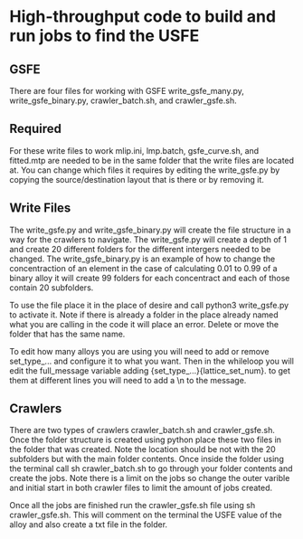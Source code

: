 # High-throughput code to build and run jobs to find the USFE

## GSFE
There are four files for working with GSFE write_gsfe_many.py, write_gsfe_binary.py, crawler_batch.sh, and crawler_gsfe.sh.

## Required
For these write files to work mlip.ini, lmp.batch, gsfe_curve.sh, and fitted.mtp are needed to be in the same folder that the write files are located at. You can change which files it requires by editing the write_gsfe.py by copying the source/destination layout that is there or by removing it.

## Write Files
The write_gsfe.py and write_gsfe_binary.py will create the file structure in a way for the crawlers to navigate. The write_gsfe.py will create a depth of 1 and create 20 different folders for the different intergers needed to be changed. The write_gsfe_binary.py is an example of how to change the concentraction of an element in the case of calculating 0.01 to 0.99 of a binary alloy it will create 99 folders for each concentract and each of those contain 20 subfolders.

To use the file place it in the place of desire and call python3 write_gsfe.py to activate it. Note if there is already a folder in the place already named what you are calling in the code it will place an error. Delete or move the folder that has the same name.

To edit how many alloys you are using you will need to add or remove set_type_... and configure it to what you want. Then in the whileloop you will edit the full_message variable adding {set_type_...}{lattice_set_num}. to get them at different lines you will need to add a \n to the message.

## Crawlers
There are two types of crawlers crawler_batch.sh and crawler_gsfe.sh. Once the folder structure is created using python place these two files in the folder that was created. 
Note the location should be not with the 20 subfolders but with the main folder contents. 
Once inside the folder using the terminal call
sh crawler_batch.sh to go through your folder contents and create the jobs. Note there is a limit on the jobs so change the outer varible and initial start in both crawler files to limit the amount of jobs created.

Once all the jobs are finished run the crawler_gsfe.sh file using sh crawler_gsfe.sh. This will comment on the terminal the USFE value of the alloy and also create a txt file in the folder.
